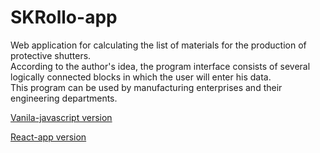 # SKRollo-app

Web application for calculating the list of materials for the production of protective shutters.<br>
According to the author's idea, the program interface consists of several logically connected blocks in which the user will enter his data.<br>
This program can be used by manufacturing enterprises and their engineering departments.




[Vanila-javascript version](https://github.com/SKindij/SKRollo-app/tree/main/Vanila-javascript-version)


[React-app version]()




